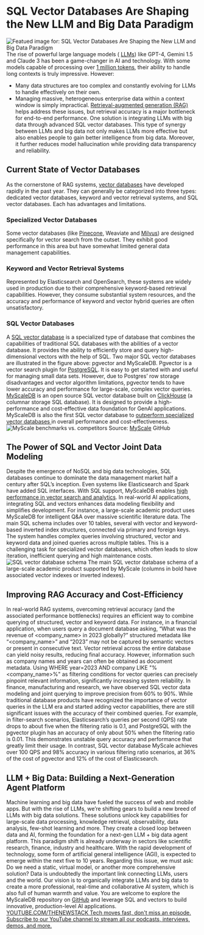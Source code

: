 # SQL Vector Databases Are Shaping the New LLM and Big Data Paradigm
![Featued image for: SQL Vector Databases Are Shaping the New LLM and Big Data Paradigm](https://cdn.thenewstack.io/media/2024/04/e2e4ecfc-sql-vector-databases-shaping-llm-bigdata-paradigm-1024x576.jpg)
The rise of powerful large language models (
[LLMs](https://thenewstack.io/llm/)) like GPT-4, Gemini 1.5 and Claude 3 has been a game-changer in AI and technology. With some models capable of processing over [1 million tokens](https://blog.google/technology/ai/google-gemini-next-generation-model-february-2024), their ability to handle long contexts is truly impressive. However:
- Many data structures are too complex and constantly evolving for LLMs to handle effectively on their own.
- Managing massive, heterogeneous enterprise data within a context window is simply impractical.
[Retrieval-augmented generation (RAG)](https://thenewstack.io/retrieval-augmented-generation-for-llms/) helps address these issues, but retrieval accuracy is a major bottleneck for end-to-end performance. One solution is integrating LLMs with big data through advanced SQL vector databases. This type of synergy between LLMs and big data not only makes LLMs more effective but also enables people to gain better intelligence from big data. Moreover, it further reduces model hallucination while providing data transparency and reliability.
## Current State of Vector Databases
As the cornerstone of RAG systems,
[vector databases](https://thenewstack.io/vector-databases-where-geometry-meets-machine-learning/) have developed rapidly in the past year. They can generally be categorized into three types: dedicated vector databases, keyword and vector retrieval systems, and SQL vector databases. Each has advantages and limitations.
### Specialized Vector Databases
Some vector databases (like
[Pinecone](https://www.pinecone.io/?utm_content=inline+mention), Weaviate and [Milvus](https://zilliz.com?utm_content=inline+mention)) are designed specifically for vector search from the outset. They exhibit good performance in this area but have somewhat limited general data management capabilities.
### Keyword and Vector Retrieval Systems
Represented by Elasticsearch and OpenSearch, these systems are widely used in production due to their comprehensive keyword-based retrieval capabilities. However, they consume substantial system resources, and the accuracy and performance of keyword and vector hybrid queries are often unsatisfactory.
### SQL Vector Databases
A
[SQL vector database](https://myscale.com/blog/what-is-sql-vector-databases/) is a specialized type of database that combines the capabilities of traditional SQL databases with the abilities of a vector database. It provides the ability to efficiently store and query high-dimensional vectors with the help of SQL.
Two major SQL vector databases are illustrated in the figure above: pgvector and MyScaleDB. Pgvector is a vector search plugin for
[PostgreSQL](https://roadmap.sh/postgresql-dba). It is easy to get started with and useful for managing small data sets. However, due to Postgres’ row storage disadvantages and vector algorithm limitations, pgvector tends to have lower accuracy and performance for large-scale, complex vector queries. [MyScaleDB](https://myscale.com/) is an open source SQL vector database built on [ClickHouse](https://thenewstack.io/clickhouse-optimizing-real-time-data-analysis-with-online-analytical-processing/) (a columnar storage SQL database). It is designed to provide a high-performance and cost-effective data foundation for GenAI applications. MyScaleDB is also the first SQL vector database to [outperform specialized vector databases ](https://myscale.github.io/benchmark/#/benchmark)in overall performance and cost-effectiveness. ![MyScale benchmarks vs. competitors](https://cdn.thenewstack.io/media/2024/04/8fa644d9-myscalebenchmarks-1024x615.png)
Source:
[MyScale](https://myscale.github.io/benchmark/#/) GitHub
## The Power of SQL and Vector Joint Data Modeling
Despite the emergence of NoSQL and big data technologies, SQL databases continue to dominate the data management market half a century after SQL’s inception. Even systems like Elasticsearch and Spark have added SQL interfaces. With SQL support, MyScaleDB enables
[high performance in vector search and analytics](https://github.com/myscale/vector-db-benchmark).
In real-world AI applications, integrating SQL and vectors enhances data modeling flexibility and simplifies development. For instance, a large-scale academic product uses MyScaleDB for intelligent Q&A over massive scientific literature data. The main SQL schema includes over 10 tables, several with vector and keyword-based inverted index structures, connected via primary and foreign keys. The system handles complex queries involving structured, vector and keyword data and joined queries across multiple tables. This is a challenging task for specialized vector databases, which often leads to slow iteration, inefficient querying and high maintenance costs.
![SQL vector database schema](https://cdn.thenewstack.io/media/2024/04/315fbe17-sql-vector-db-schema.png)
The main SQL vector database schema of a large-scale academic product supported by MyScale (columns in bold have associated vector indexes or inverted indexes).
## Improving RAG Accuracy and Cost-Efficiency
In real-world RAG systems, overcoming retrieval accuracy (and the associated performance bottlenecks) requires an efficient way to combine querying of structured, vector and keyword data.
For instance, in a financial application, when users query a document database asking, “What was the revenue of <company_name> in 2023 globally?” structured metadata like “<company_name>” and “2023” may not be captured by semantic vectors or present in consecutive text. Vector retrieval across the entire database can yield noisy results, reducing final accuracy.
However, information such as company names and years can often be obtained as document metadata. Using
WHERE year=2023 AND company LIKE "%<company_name>%" as filtering conditions for vector queries can precisely pinpoint relevant information, significantly increasing system reliability. In finance, manufacturing and research, we have observed SQL vector data modeling and joint querying to improve precision from 60% to 90%.
While traditional database products have recognized the importance of vector queries in the LLM era and started adding vector capabilities, there are still significant issues with the accuracy of their combined queries. For example, in filter-search scenarios, Elasticsearch’s queries per second (QPS) rate drops to about five when the filtering ratio is 0.1, and PostgreSQL with the pgvector plugin has an accuracy of only about 50% when the filtering ratio is 0.01. This demonstrates unstable query accuracy and performance that greatly limit their usage. In contrast, SQL vector database MyScale achieves over 100 QPS and 98% accuracy in various filtering ratio scenarios, at 36% of the cost of pgvector and 12% of the cost of Elasticsearch.
## LLM + Big Data: Building a Next-Generation Agent Platform
Machine learning and big data have fueled the success of web and mobile apps. But with the rise of LLMs, we’re shifting gears to build a new breed of LLMs with big data solutions. These solutions unlock key capabilities for large-scale data processing, knowledge retrieval, observability, data analysis, few-shot learning and more. They create a closed loop between data and AI, forming the foundation for a next-gen LLM + big data agent platform. This paradigm shift is already underway in sectors like scientific research, finance, industry and healthcare.
With the rapid development of technology, some form of artificial general intelligence (AGI), is expected to emerge within the next five to 10 years. Regarding this issue, we must ask: Do we need a static, virtual model, or another more comprehensive solution? Data is undoubtedly the important link connecting LLMs, users and the world. Our vision is to organically integrate LLMs and big data to create a more professional, real-time and collaborative AI system, which is also full of human warmth and value.
You are welcome to explore the MyScaleDB repository on
[GitHub](https://github.com/myscale/myscaledb) and leverage SQL and vectors to build innovative, production-level AI applications. [
YOUTUBE.COM/THENEWSTACK
Tech moves fast, don't miss an episode. Subscribe to our YouTube
channel to stream all our podcasts, interviews, demos, and more.
](https://youtube.com/thenewstack?sub_confirmation=1)